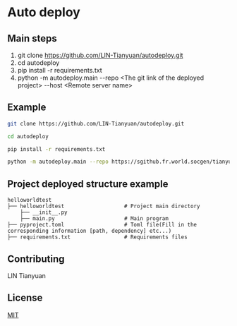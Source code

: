 # Auto deploy
## Main steps

1. git clone https://github.com/LIN-Tianyuan/autodeploy.git
2. cd autodeploy
3. pip install -r requirements.txt
4. python -m autodeploy.main --repo \<The git link of the deployed project> --host \<Remote server name>

## Example

```bash
git clone https://github.com/LIN-Tianyuan/autodeploy.git

cd autodeploy

pip install -r requirements.txt

python -m autodeploy.main --repo https://sgithub.fr.world.socgen/tianyuan-lin/helloworldtest.git --host SRVCLDMBTD006
```

## Project deployed structure example
    
    helloworldtest
    ├── helloworldtest                   # Project main directory
        ├── __init__.py
        ├── main.py                      # Main program
    ├── pyproject.toml                   # Toml file(Fill in the corresponding information [path, dependency] etc...)
    ├── requirements.txt                 # Requirements files

## Contributing
LIN Tianyuan

## License
[MIT](https://choosealicense.com/licenses/mit/)